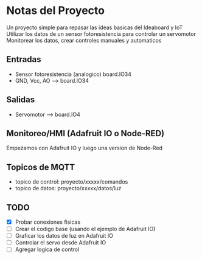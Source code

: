 # Notas del Proyecto
Un proyecto simple para repasar las ideas basicas del Ideaboard y IoT
Utilizar los datos de un sensor fotoresistencia para controlar un servomotor
Monitorear los datos, crear controles manuales y automaticos
## Entradas
* Sensor fotoresistencia (analogico) board.IO34
* GND, Vcc, AO --> board.IO34
## Salidas
* Servomotor --> board.IO4
## Monitoreo/HMI (Adafruit IO o Node-RED)
Empezamos con Adafruit IO y luego una version de Node-Red
## Topicos de MQTT
* topico de control: proyecto/xxxxx/comandos
* topico de datos: proyecto/xxxxx/datos/luz
## TODO
* [x] Probar conexiones fisicas
* [ ] Crear el codigo base (usando el ejemplo de Adafruit IO)
* [ ] Graficar los datos de luz en Adafruit IO
* [ ] Controlar el servo desde Adafruit IO
* [ ] Agregar logica de control